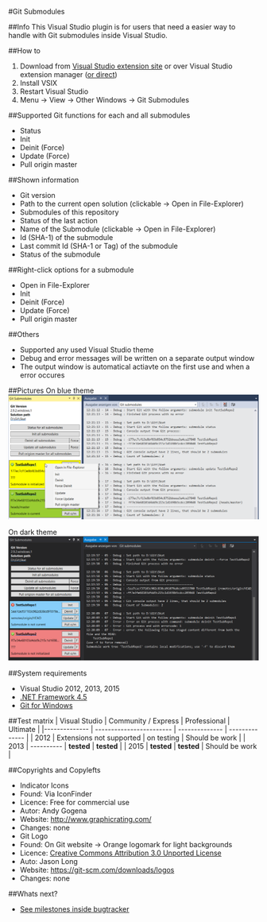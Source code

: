#Git Submodules

##Info
This Visual Studio plugin is for users that need a easier way to handle with Git submodules inside Visual Studio.

##How to
1. Download from [Visual Studio extension site](https://visualstudiogallery.msdn.microsoft.com/0e71baf2-2d0b-44f9-8172-d27df583ad20) or over Visual Studio extension manager ([or direct](https://github.com/Dark-Water/GitSubModulesVsPlugin/tree/master/VSIX%20for%20Testers))
2. Install VSIX 
3. Restart Visual Studio
4. Menu -> View -> Other Windows -> Git Submodules

##Supported Git functions for each and all submodules
* Status
* Init
* Deinit (Force)
* Update (Force)
* Pull origin master

##Shown information
* Git version
* Path to the current open solution (clickable -> Open in File-Explorer)
* Submodules of this repository
 * Status of the last action
 * Name of the Submodule (clickable -> Open in File-Explorer)
 * Id (SHA-1) of the submodule
 * Last commit Id (SHA-1 or Tag) of the submodule
 * Status of the submodule

##Right-click options for a submodule
* Open in File-Explorer
* Init
* Deinit (Force)
* Update (Force)
* Pull origin master
 
##Others
* Supported any used Visual Studio theme
* Debug and error messages will be written on a separate output window
* The output window is automatical actiavte on the first use and when a error occures

##Pictures
On blue theme
![picture](picture2.png)

On dark theme
![picture](picture3.png)

##System requirements
* Visual Studio 2012, 2013, 2015
* [.NET Framework 4.5](https://www.microsoft.com/de-de/download/details.aspx?id=30653)
* [Git for Windows](https://git-for-windows.github.io/)

##Test matrix
| Visual Studio | Community / Express      | Professional   | Ultimate       |
|-------------- | ------------------------ | -------------- | -------------- |
| 2012          | Extensions not supported | on testing     | Should be work |
| 2013          | ----------               | **tested**     | **tested**     |
| 2015          | **tested**               | **tested**     | Should be work |

##Copyrights and Copylefts
* Indicator Icons
 * Found: Via IconFinder 
 * Licence: Free for commercial use
 * Autor: Andy Gogena
 * Website: http://www.graphicrating.com/
 * Changes: none
* Git Logo 
 * Found: On Git website -> Orange logomark for light backgrounds
 * Licence: [Creative Commons Attribution 3.0 Unported License](https://creativecommons.org/licenses/by/3.0/)
 * Auto: Jason Long
 * Website: https://git-scm.com/downloads/logos
 * Changes: none

##Whats next?
* [See milestones inside bugtracker](https://github.com/Dark-Water/GitSubModulesVsPlugin/milestones)

